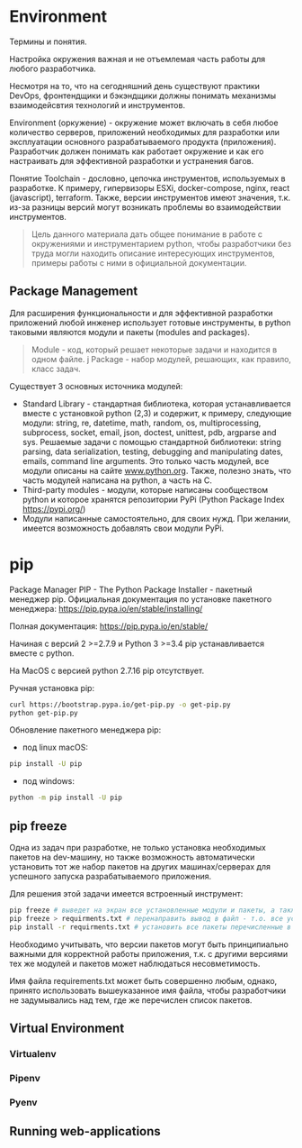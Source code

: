 # Environment
Термины и понятия.

Настройка окружения важная и не отъемлемая часть работы для любого разработчика.

Несмотря на то, что на сегодняшний день существуют практики DevOps, фронтендщики и бэкэндщики должны понимать механизмы взаимодейсвтия технологий и инструментов.

Environment (оркужение) - окружение может включать в себя любое количество серверов, приложений необходимых для разработки или эксплуатации основного разрабатываемого продукта (приложения). Разработчик должен понимать как работает окружение и как его настраивать для эффективной разработки и устранения багов.

Понятие Toolchain - дословно, цепочка инструментов, используемых в разработке. К примеру, гипервизоры ESXi, docker-compose, nginx, react (javascript), terraform. Также, версии инструментов имеют значения, т.к. из-за разницы версий могут возникать проблемы во взаимодействии инструментов.

> Цель данного материала дать общее понимание в работе с окружениями и инструментарием python, чтобы разработчики без труда могли находить описание интересующих инструментов, примеры работы с ними в официальной документации.

## Package Management
Для расширения функциональности и для эффективной разработки приложений любой инженер использует готовые инструменты, в python таковыми являются модули и пакеты (modules and packages).
>Module - код, который решает некоторые задачи и находится в одном файле.
j
>Package - набор модулей, решающих, как правило, класс задач.

Существует 3 основных источника модулей:
- Standard Library - стандартная библиотека, которая устанавливается вместе с установкой python (2,3) и содержит, к примеру, следующие модули: string, re, datetime, math, random, os, multiprocessing, subprocess, socket, email, json, doctest, unittest, pdb, argparse and sys.
Решаемые задачи с помощью стандартной библиотеки: string parsing, data serialization, testing, debugging and manipulating dates, emails, command line arguments.
Это только часть модулей, все модули описаны на сайте www.python.org. Также, полезно знать, что часть модулей написана на python, а часть на C.
- Third-party modules - модули, которые написаны сообществом python и которое хранятся репозитории PyPi (Python Package Index https://pypi.org/)
- Модули написанные самостоятельно, для своих нужд. При желании, имеется возможность добавлять свои модули PyPi.

# pip
Package Manager PIP - The Python Package Installer - пакетный менеджер pip.
Официальная документация по установке пакетного менеджера: https://pip.pypa.io/en/stable/installing/

Полная документация: https://pip.pypa.io/en/stable/

Начиная с версий 2 >=2.7.9 и Python 3 >=3.4 pip устанавливается вместе с python.

На MacOS с версией python 2.7.16 pip отсутствует.

Ручная установка pip:
```bash
curl https://bootstrap.pypa.io/get-pip.py -o get-pip.py
python get-pip.py
```

Обновление пакетного менеджера pip:
- под linux macOS:
```bash
pip install -U pip
```
- под windows:
```bash
python -m pip install -U pip
```

## pip freeze
Одна из задач при разработке, не только установка необходимых пакетов на dev-машину, но также возможность автоматически установить тот же набор пакетов на других машинах/серверах для успешного запуска разрабатываемого приложения.

Для решения этой задачи имеется встроенный инструмент:
```bash
pip freeze # выведет на экран все установленные модули и пакеты, а также их версии
pip freeze > requirments.txt # перенаправить вывод в файл - т.о. все установленные модули и пакеты будут записаны в файл
pip install -r requirments.txt # установить все пакеты перечисленные в файле requirments.txt с учётом версий
```
Необходимо учитывать, что версии пакетов могут быть принципиально важными для корректной работы приложения, т.к. с другими версиями тех же модулей и пакетов может наблюдаться несовметимость.

Имя файла requirements.txt может быть совершенно любым, однако, принято использовать вышеуказанное имя файла, чтобы разработчики не задумывались над тем, где же перечислен список пакетов.



## Virtual Environment
### Virtualenv
### Pipenv
### Pyenv

## Running web-applications
